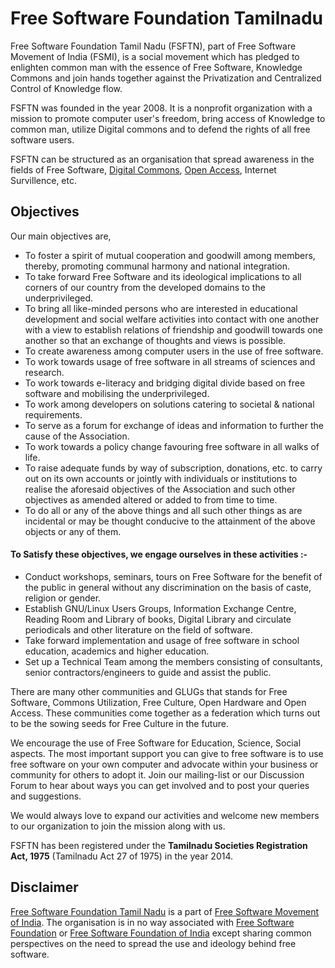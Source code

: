# Free Software Foundation Tamilnadu

Free Software Foundation Tamil Nadu (FSFTN), part of Free Software Movement of India (FSMI), is a social movement which has pledged to enlighten common man with the essence of Free Software, Knowledge Commons and join hands together against the Privatization and Centralized Control of Knowledge flow.

FSFTN was founded in the year 2008\. It is a nonprofit organization with a mission to promote computer user's freedom, bring access of Knowledge to common man, utilize Digital commons and to defend the rights of all free software users.

FSFTN can be structured as an organisation that spread awareness in the fields of Free Software, [Digital Commons](https://en.wikipedia.org/wiki/Digital_commons_(economics)), [Open Access](https://en.wikipedia.org/wiki/Open_access), Internet Survillence, etc.

## Objectives

Our main objectives are,

- To foster a spirit of mutual cooperation and goodwill among members, thereby, promoting communal harmony and national integration.
- To take forward Free Software and its ideological implications to all corners of our country from the developed domains to the underprivileged.
- To bring all like-minded persons who are interested in educational development and social welfare activities into contact with one another with a view to establish relations of friendship and goodwill towards one another so that an exchange of thoughts and views is possible.
- To create awareness among computer users in the use of free software.
- To work towards usage of free software in all streams of sciences and research.
- To work towards e-literacy and bridging digital divide based on free software and mobilising the underprivileged.
- To work among developers on solutions catering to societal & national requirements.
- To serve as a forum for exchange of ideas and information to further the cause of the Association.
- To work towards a policy change favouring free software in all walks of life.
- To raise adequate funds by way of subscription, donations, etc. to carry out on its own accounts or jointly with individuals or institutions to realise the aforesaid objectives of the Association and such other objectives as amended altered or added to from time to time.
- To do all or any of the above things and all such other things as are incidental or may be thought conducive to the attainment of the above objects or any of them.

#### To Satisfy these objectives, we engage ourselves in these activities :-

- Conduct workshops, seminars, tours on Free Software for the benefit of the public in general without any discrimination on the basis of caste, religion or gender.
- Establish GNU/Linux Users Groups, Information Exchange Centre, Reading Room and Library of books, Digital Library and circulate periodicals and other literature on the field of software.
- Take forward implementation and usage of free software in school education, academics and higher education.
- Set up a Technical Team among the members consisting of consultants, senior contractors/engineers to guide and assist the public.

There are many other communities and GLUGs that stands for Free Software, Commons Utilization, Free Culture, Open Hardware and Open Access. These communities come together as a federation which turns out to be the sowing seeds for Free Culture in the future.

We encourage the use of Free Software for Education, Science, Social aspects. The most important support you can give to free software is to use free software on your own computer and advocate within your business or community for others to adopt it. Join our mailing-list or our Discussion Forum to hear about ways you can get involved and to post your queries and suggestions.

We would always love to expand our activities and welcome new members to our organization to join the mission along with us.

FSFTN has been registered under the **Tamilnadu Societies Registration Act, 1975** (Tamilnadu Act 27 of 1975) in the year 2014.

## Disclaimer

[Free Software Foundation Tamil Nadu](http://en.wikipedia.org/wiki/Free_Software_Foundation,_Tamil_Nadu_%28FSFTN%29 "FSFTN") is a part of [Free Software Movement of India](http://www.fsmi.in/ "FSMI"). The organisation is in no way associated with [Free Software Foundation](http://www.fsf.org/ "FSF") or [Free Software Foundation of India](http://fsf.org.in/ "FSF India") except sharing common perspectives on the need to spread the use and ideology behind free software.
